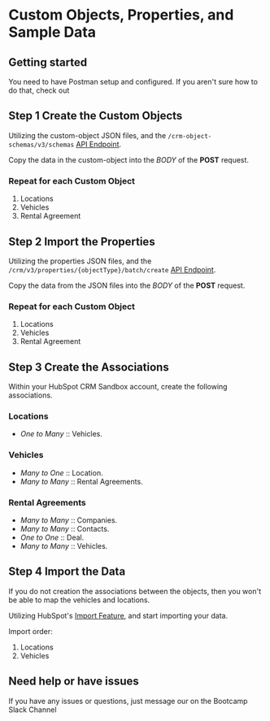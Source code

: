 # Custom Objects, Properties, and Sample Data 

## Getting started
You need to have Postman setup and configured. If you aren't sure how to do that, check out 

## Step 1 Create the Custom Objects
Utilizing the custom-object JSON files, and the `/crm-object-schemas/v3/schemas` [API Endpoint](https://developers.hubspot.com/docs/api/crm/crm-custom-objects).

Copy the data in the custom-object into the *BODY* of the **POST** request.

### Repeat for each Custom Object
1. Locations
2. Vehicles
3. Rental Agreement

## Step 2 Import the Properties

Utilizing the properties JSON files, and the `/crm/v3/properties/{objectType}/batch/create` [API Endpoint](https://developers.hubspot.com/docs/api/crm/properties).

Copy the data from the JSON files into the *BODY* of the **POST** request.

### Repeat for each Custom Object
1. Locations
2. Vehicles
3. Rental Agreement

## Step 3 Create the Associations

Within your HubSpot CRM Sandbox account, create the following associations.

### Locations
* *One to Many* :: Vehicles.

### Vehicles
* *Many to One* :: Location.
* *Many to Many* :: Rental Agreements.

### Rental Agreements
* *Many to Many* :: Companies.
* *Many to Many* :: Contacts.
* *One to One* :: Deal.
* *Many to Many* :: Vehicles.

## Step 4 Import the Data

If you do not creation the associations between the objects, then you won't be able to map the vehicles and locations.  

Utilizing HubSpot's [Import Feature](https://app.hubspot.com/l/import/), and start importing your data.

Import order:
1. Locations
2. Vehicles

## Need help or have issues
If you have any issues or questions, just message our on the Bootcamp Slack Channel